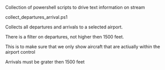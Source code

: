 Collection of powershell scripts to drive text information on stream

collect_departures_arrival.ps1

Collects all departures and arrivals to a selected airport.

There is a filter on departures, not higher then 1500 feet.

This is to make sure that we only show aircraft that are actiually within the airport control 

Arrivals must be grater then 1500 feet